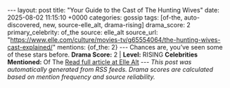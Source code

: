 --- layout: post title: "Your Guide to the Cast of The Hunting Wives" date: 2025-08-02 11:15:10 +0000 categories: gossip tags: [of-the, auto-discovered, new, source-elle_alt, drama-rising] drama_score: 2 primary_celebrity: of_the source: elle_alt source_url: "https://www.elle.com/culture/movies-tv/g65554064/the-hunting-wives-cast-explained/" mentions: {of_the: 2} --- Chances are, you’ve seen some of these stars before. **Drama Score:** 2 | **Level:** RISING **Celebrities Mentioned:** Of The [Read full article at Elle Alt](https://www.elle.com/culture/movies-tv/g65554064/the-hunting-wives-cast-explained/) --- *This post was automatically generated from RSS feeds. Drama scores are calculated based on mention frequency and source reliability.*